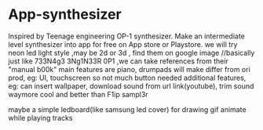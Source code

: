 # App-synthesizer
Inspired by Teenage engineering OP-1 synthesizer. Make an intermediate level synthesizer into app for free on App store or Playstore.
we will try neon led light style ,may be 2d or 3d , find them on google image
//basically just like 733N4g3 3Ng1N33R 0P1 ,we can take references from their "manual b00k" 
main features are piano, drumpads
will make differ from ori prod,  eg: UI, touchscreen so not much button needed
additional features, eg: can insert wallpaper, download sound from url link(youtube), trim sound
waymore cool and better than F1ip sampl3r

maybe a simple ledboard(like samsung led cover) for drawing gif animate while playing tracks
